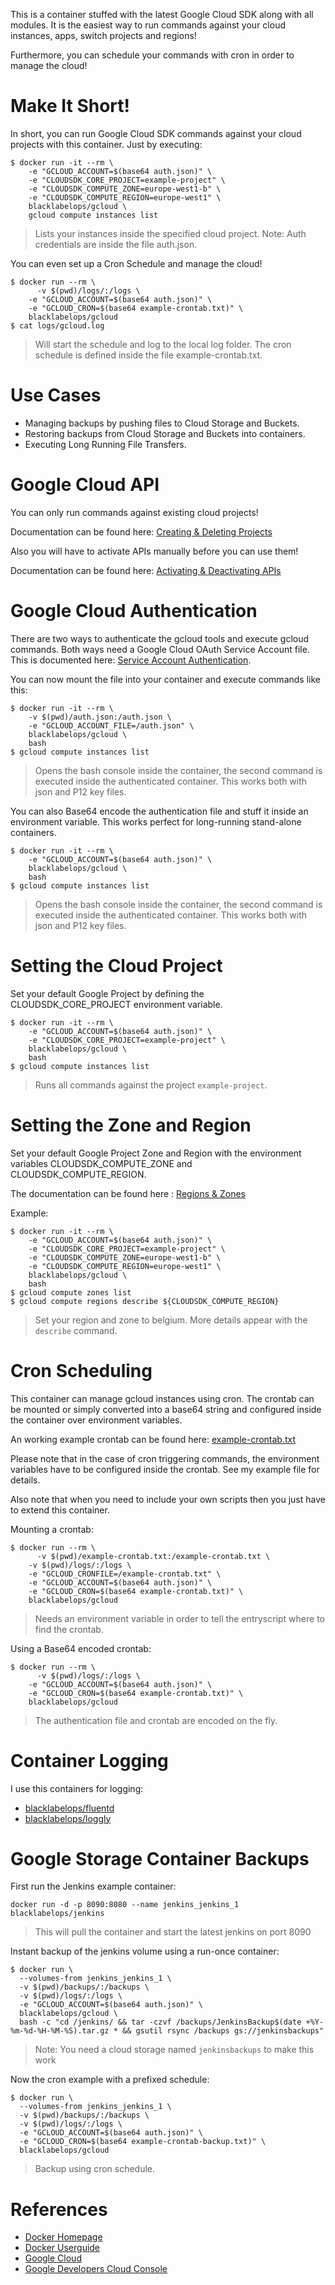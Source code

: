 This is a container stuffed with the latest Google Cloud SDK along with all modules. It is the easiest way to
run commands against your cloud instances, apps, switch projects and regions!

Furthermore, you can schedule your commands with cron in order to manage the cloud!

# Make It Short!

In short, you can run Google Cloud SDK commands against your cloud projects with this container. Just by executing:

~~~~
$ docker run -it --rm \
    -e "GCLOUD_ACCOUNT=$(base64 auth.json)" \
    -e "CLOUDSDK_CORE_PROJECT=example-project" \
    -e "CLOUDSDK_COMPUTE_ZONE=europe-west1-b" \
    -e "CLOUDSDK_COMPUTE_REGION=europe-west1" \
    blacklabelops/gcloud \
    gcloud compute instances list
~~~~

> Lists your instances inside the specified cloud project. Note: Auth credentials are inside the file
auth.json.

You can even set up a Cron Schedule and manage the cloud!

~~~~
$ docker run --rm \
	  -v $(pwd)/logs/:/logs \
    -e "GCLOUD_ACCOUNT=$(base64 auth.json)" \
    -e "GCLOUD_CRON=$(base64 example-crontab.txt)" \
    blacklabelops/gcloud
$ cat logs/gcloud.log
~~~~

> Will start the schedule and log to the local log folder. The cron schedule is defined inside the file example-crontab.txt.

# Use Cases

* Managing backups by pushing files to Cloud Storage and Buckets.
* Restoring backups from Cloud Storage and Buckets into containers.
* Executing Long Running File Transfers.

# Google Cloud API

You can only run commands against existing cloud projects!

Documentation can be found here: [Creating & Deleting Projects](https://developers.google.com/console/help/new/#creatingdeletingprojects)

Also you will have to activate APIs manually before you can use them!

Documentation can be found here: [Activating & Deactivating APIs](https://developers.google.com/console/help/new/#activating-and-deactivating-apis)

# Google Cloud Authentication

There are two ways to authenticate the gcloud tools and execute gcloud commands. Both ways need
a Google Cloud OAuth Service Account file. This is documented here: [Service Account Authentication](https://cloud.google.com/storage/docs/authentication?hl=en#service_accounts).

You can now mount the file into your container and execute commands like this:

~~~~
$ docker run -it --rm \
    -v $(pwd)/auth.json:/auth.json \
    -e "GCLOUD_ACCOUNT_FILE=/auth.json" \
    blacklabelops/gcloud \
    bash
$ gcloud compute instances list
~~~~

> Opens the bash console inside the container, the second command is executed inside the authenticated container. This works both with json and P12 key files.

You can also Base64 encode the authentication file and stuff it inside an environment variable. This works perfect for long-running stand-alone containers.

~~~~
$ docker run -it --rm \
    -e "GCLOUD_ACCOUNT=$(base64 auth.json)" \
    blacklabelops/gcloud \
    bash
$ gcloud compute instances list
~~~~

> Opens the bash console inside the container, the second command is executed inside the authenticated container. This works both with json and P12 key files.

# Setting the Cloud Project

Set your default Google Project by defining the CLOUDSDK_CORE_PROJECT environment variable.

~~~~
$ docker run -it --rm \
    -e "GCLOUD_ACCOUNT=$(base64 auth.json)" \
    -e "CLOUDSDK_CORE_PROJECT=example-project" \
    blacklabelops/gcloud \
    bash
$ gcloud compute instances list
~~~~

> Runs all commands against the project `example-project`.

# Setting the Zone and Region

Set your default Google Project Zone and Region with the environment variables CLOUDSDK_COMPUTE_ZONE and
CLOUDSDK_COMPUTE_REGION.

The documentation can be found here : [Regions & Zones](https://cloud.google.com/compute/docs/zones?hl=en)

Example:

~~~~
$ docker run -it --rm \
    -e "GCLOUD_ACCOUNT=$(base64 auth.json)" \
    -e "CLOUDSDK_CORE_PROJECT=example-project" \
    -e "CLOUDSDK_COMPUTE_ZONE=europe-west1-b" \
    -e "CLOUDSDK_COMPUTE_REGION=europe-west1" \
    blacklabelops/gcloud \
    bash
$ gcloud compute zones list
$ gcloud compute regions describe ${CLOUDSDK_COMPUTE_REGION}
~~~~

> Set your region and zone to belgium. More details appear with the `describe` command.

# Cron Scheduling

This container can manage gcloud instances using cron. The crontab can be mounted or simply converted into
a base64 string and configured inside the container over environment variables.

An working example crontab can be found here: [example-crontab.txt](example-crontab.txt)

Please note that in the case of cron triggering commands, the environment variables have
to be configured inside the crontab. See my example file for details.

Also note that when you need to include your own scripts then you just have to extend this container.

Mounting a crontab:

~~~~
$ docker run --rm \
	  -v $(pwd)/example-crontab.txt:/example-crontab.txt \
    -v $(pwd)/logs/:/logs \
    -e "GCLOUD_CRONFILE=/example-crontab.txt" \
    -e "GCLOUD_ACCOUNT=$(base64 auth.json)" \
    -e "GCLOUD_CRON=$(base64 example-crontab.txt)" \
    blacklabelops/gcloud
~~~~

> Needs an environment variable in order to tell the entryscript where to find the crontab.

Using a Base64 encoded crontab:

~~~~
$ docker run --rm \
	  -v $(pwd)/logs/:/logs \
    -e "GCLOUD_ACCOUNT=$(base64 auth.json)" \
    -e "GCLOUD_CRON=$(base64 example-crontab.txt)" \
    blacklabelops/gcloud
~~~~

> The authentication file and crontab are encoded on the fly.

# Container Logging

I use this containers for logging:

* [blacklabelops/fluentd](https://github.com/blacklabelops/fluentd)
* [blacklabelops/loggly](https://github.com/blacklabelops/fluentd/tree/master/fluentd-loggly)

# Google Storage Container Backups

First run the Jenkins example container:

~~~~
docker run -d -p 8090:8080 --name jenkins_jenkins_1 blacklabelops/jenkins
~~~~

> This will pull the container and start the latest jenkins on port 8090

Instant backup of the jenkins volume using a run-once container:

~~~~
$ docker run \
  --volumes-from jenkins_jenkins_1 \
  -v $(pwd)/backups/:/backups \
  -v $(pwd)/logs/:/logs \
  -e "GCLOUD_ACCOUNT=$(base64 auth.json)" \
  blacklabelops/gcloud \
  bash -c "cd /jenkins/ && tar -czvf /backups/JenkinsBackup$(date +%Y-%m-%d-%H-%M-%S).tar.gz * && gsutil rsync /backups gs://jenkinsbackups"
~~~~

> Note: You need a cloud storage named `jenkinsbackups` to make this work

Now the cron example with a prefixed schedule:

~~~~
$ docker run \
  --volumes-from jenkins_jenkins_1 \
  -v $(pwd)/backups/:/backups \
  -v $(pwd)/logs/:/logs \
  -e "GCLOUD_ACCOUNT=$(base64 auth.json)" \
  -e "GCLOUD_CRON=$(base64 example-crontab-backup.txt)" \
  blacklabelops/gcloud
~~~~

> Backup using cron schedule.

# References

* [Docker Homepage](https://www.docker.com/)
* [Docker Userguide](https://docs.docker.com/userguide/)
* [Google Cloud](https://cloud.google.com/)
* [Google Developers Cloud Console](https://console.developers.google.com/project)
